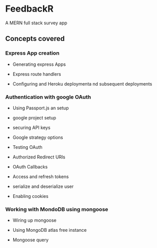 # FeedbackR

A MERN full stack survey app

## Concepts covered

### Express App creation

- Generating express Apps

- Express route handlers

- Configuring and Heroku deploymenta nd subsequent deployments

### Authentication with google OAuth

- Using Passport.js an setup

- google project setup

- securing API keys

- Google strategy options

- Testing OAuth

- Authorized Redirect URIs

- OAuth Callbacks

- Access and refresh tokens

- serialize and deserialize user

- Enabling cookies

### Working with MondoDB using mongoose

- Wiring up mongoose

- Using MongoDB atlas free instance

- Mongoose query
